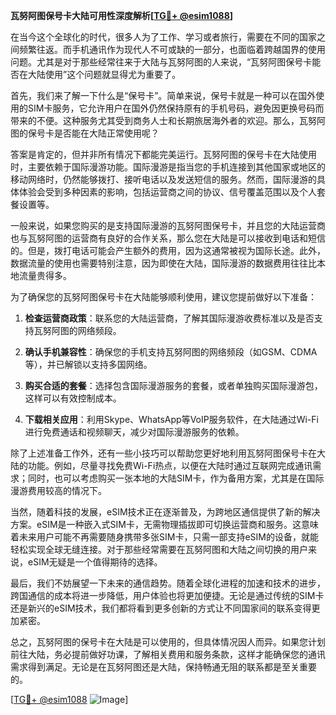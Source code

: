 **瓦努阿图保号卡大陆可用性深度解析[[TG💪+ @esim1088](https://t.me/s/esim1088)]**

在当今这个全球化的时代，很多人为了工作、学习或者旅行，需要在不同的国家之间频繁往返。而手机通讯作为现代人不可或缺的一部分，也面临着跨越国界的使用问题。尤其是对于那些经常往来于大陆与瓦努阿图的人来说，“瓦努阿图保号卡能否在大陆使用”这个问题就显得尤为重要了。

首先，我们来了解一下什么是“保号卡”。简单来说，保号卡就是一种可以在国外使用的SIM卡服务，它允许用户在国外仍然保持原有的手机号码，避免因更换号码而带来的不便。这种服务尤其受到商务人士和长期旅居海外者的欢迎。那么，瓦努阿图的保号卡是否能在大陆正常使用呢？

答案是肯定的，但并非所有情况下都能完美运行。瓦努阿图的保号卡在大陆使用时，主要依赖于国际漫游功能。国际漫游是指当您的手机连接到其他国家或地区的移动网络时，仍然能够拨打、接听电话以及发送短信的服务。然而，国际漫游的具体体验会受到多种因素的影响，包括运营商之间的协议、信号覆盖范围以及个人套餐设置等。

一般来说，如果您购买的是支持国际漫游的瓦努阿图保号卡，并且您的大陆运营商也与瓦努阿图的运营商有良好的合作关系，那么您在大陆是可以接收到电话和短信的。但是，拨打电话可能会产生额外的费用，因为这通常被视为国际长途。此外，数据流量的使用也需要特别注意，因为即使在大陆，国际漫游的数据费用往往比本地流量贵得多。

为了确保您的瓦努阿图保号卡在大陆能够顺利使用，建议您提前做好以下准备：

1. **检查运营商政策**：联系您的大陆运营商，了解其国际漫游收费标准以及是否支持瓦努阿图的网络频段。
   
2. **确认手机兼容性**：确保您的手机支持瓦努阿图的网络频段（如GSM、CDMA等），并已解锁以支持多国网络。

3. **购买合适的套餐**：选择包含国际漫游服务的套餐，或者单独购买国际漫游包，这样可以有效控制成本。

4. **下载相关应用**：利用Skype、WhatsApp等VoIP服务软件，在大陆通过Wi-Fi进行免费通话和视频聊天，减少对国际漫游服务的依赖。

除了上述准备工作外，还有一些小技巧可以帮助您更好地利用瓦努阿图保号卡在大陆的功能。例如，尽量寻找免费Wi-Fi热点，以便在大陆时通过互联网完成通讯需求；同时，也可以考虑购买一张本地的大陆SIM卡，作为备用方案，尤其是在国际漫游费用较高的情况下。

当然，随着科技的发展，eSIM技术正在逐渐普及，为跨地区通信提供了新的解决方案。eSIM是一种嵌入式SIM卡，无需物理插拔即可切换运营商和服务。这意味着未来用户可能不再需要随身携带多张SIM卡，只需一部支持eSIM的设备，就能轻松实现全球无缝连接。对于那些经常需要在瓦努阿图和大陆之间切换的用户来说，eSIM无疑是一个值得期待的选择。

最后，我们不妨展望一下未来的通信趋势。随着全球化进程的加速和技术的进步，跨国通信的成本将进一步降低，用户体验也将更加便捷。无论是通过传统的SIM卡还是新兴的eSIM技术，我们都将看到更多创新的方式让不同国家间的联系变得更加紧密。

总之，瓦努阿图的保号卡在大陆是可以使用的，但具体情况因人而异。如果您计划前往大陆，务必提前做好功课，了解相关费用和服务条款，这样才能确保您的通讯需求得到满足。无论是在瓦努阿图还是大陆，保持畅通无阻的联系都是至关重要的。

[[TG💪+ @esim1088](https://t.me/s/esim1088) ![Image](https://i.postimg.cc/4NQfJmqS/Snipaste-2025-05-13-00-14-12.png)]
